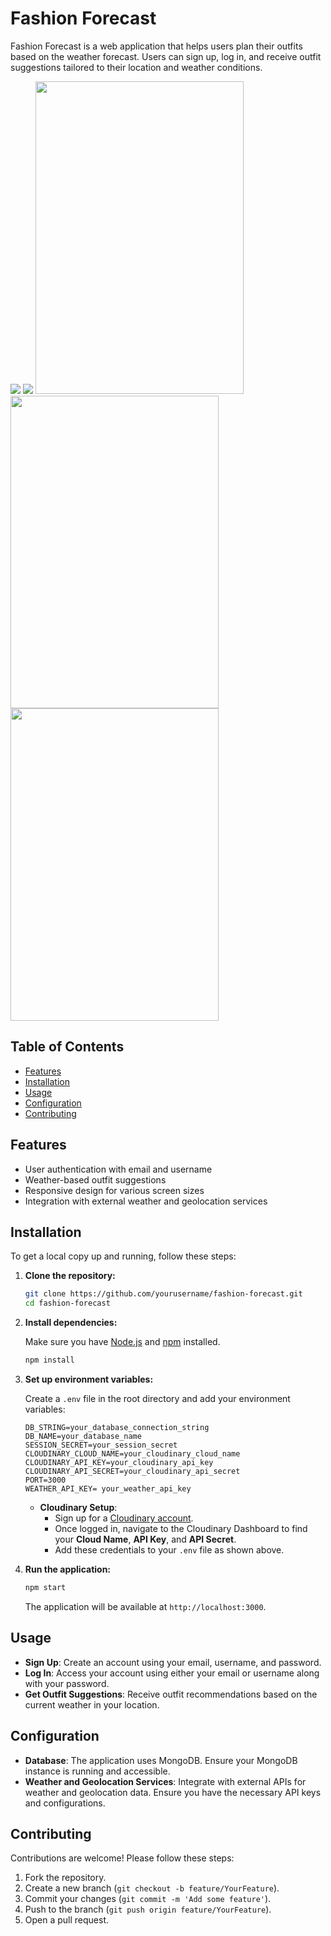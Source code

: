 # Fashion Forecast

Fashion Forecast is a web application that helps users plan their outfits based on the weather forecast. Users can sign up, log in, and receive outfit suggestions tailored to their location and weather conditions.

<img src="https://github.com/user-attachments/assets/29287445-d2dd-4e66-9041-3122d2078390">
<img src="https://github.com/user-attachments/assets/8318dab1-2f19-4742-87c9-06867b32fcc6">

<img src="https://github.com/user-attachments/assets/3d728209-ae8e-402a-9c06-ddb63db99ea9" width="333" height="500">
<img src="https://github.com/user-attachments/assets/1a5dde43-3b5c-4b3b-83cf-7f8b1b941aa0" width="333" height="500">
<img src="https://github.com/user-attachments/assets/085b002e-94ef-4ba6-8b3d-a58acba914f9" width="333" height="500">



## Table of Contents

- [Features](#features)
- [Installation](#installation)
- [Usage](#usage)
- [Configuration](#configuration)
- [Contributing](#contributing)


## Features

- User authentication with email and username
- Weather-based outfit suggestions
- Responsive design for various screen sizes
- Integration with external weather and geolocation services

## Installation

To get a local copy up and running, follow these steps:

1. **Clone the repository:**

   ```bash
   git clone https://github.com/yourusername/fashion-forecast.git
   cd fashion-forecast
   ```

2. **Install dependencies:**

   Make sure you have [Node.js](https://nodejs.org/) and [npm](https://www.npmjs.com/) installed.

   ```bash
   npm install
   ```

3. **Set up environment variables:**

   Create a `.env` file in the root directory and add your environment variables:

   ```plaintext
   DB_STRING=your_database_connection_string
   DB_NAME=your_database_name
   SESSION_SECRET=your_session_secret
   CLOUDINARY_CLOUD_NAME=your_cloudinary_cloud_name
   CLOUDINARY_API_KEY=your_cloudinary_api_key
   CLOUDINARY_API_SECRET=your_cloudinary_api_secret
   PORT=3000
   WEATHER_API_KEY= your_weather_api_key
   ```
   - **Cloudinary Setup**: 
     - Sign up for a [Cloudinary account](https://cloudinary.com/).
     - Once logged in, navigate to the Cloudinary Dashboard to find your **Cloud Name**, **API Key**, and **API Secret**.
     - Add these credentials to your `.env` file as shown above.

4. **Run the application:**

   ```bash
   npm start
   ```

   The application will be available at `http://localhost:3000`.

## Usage

- **Sign Up**: Create an account using your email, username, and password.
- **Log In**: Access your account using either your email or username along with your password.
- **Get Outfit Suggestions**: Receive outfit recommendations based on the current weather in your location.

## Configuration

- **Database**: The application uses MongoDB. Ensure your MongoDB instance is running and accessible.
- **Weather and Geolocation Services**: Integrate with external APIs for weather and geolocation data. Ensure you have the necessary API keys and configurations.

## Contributing

Contributions are welcome! Please follow these steps:

1. Fork the repository.
2. Create a new branch (`git checkout -b feature/YourFeature`).
3. Commit your changes (`git commit -m 'Add some feature'`).
4. Push to the branch (`git push origin feature/YourFeature`).
5. Open a pull request.

